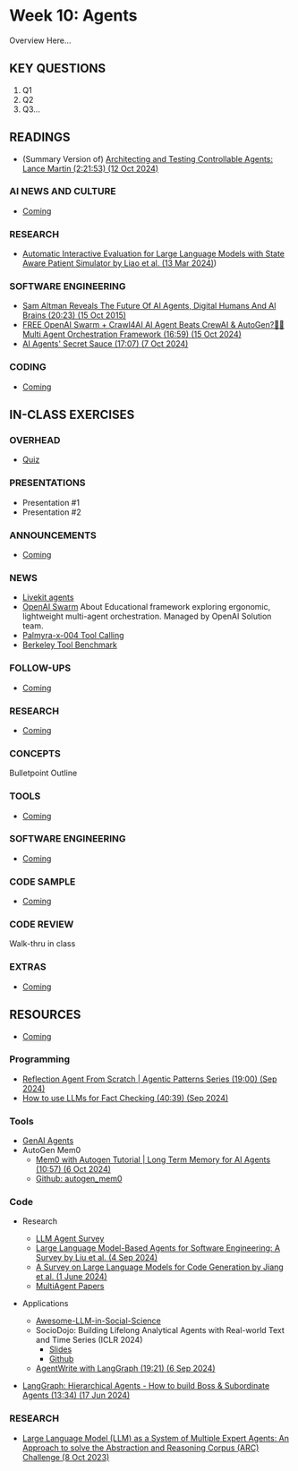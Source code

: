 # Week 10: Agents

Overview Here...

## KEY QUESTIONS

1. Q1
2. Q2
3. Q3...

## READINGS

* (Summary Version of) [Architecting and Testing Controllable Agents: Lance Martin (2:21:53) (12 Oct 2024)](https://www.youtube.com/watch?v=ib-wTAvCZqg)

### AI NEWS AND CULTURE

* [Coming](oh_noes_404.md)

### RESEARCH

* [Automatic Interactive Evaluation for Large Language Models with State Aware Patient Simulator by Liao et al. (13 Mar 2024)](https://www.semanticscholar.org/paper/Automatic-Interactive-Evaluation-for-Large-Language-Liao-Meng/29bd27dce473f1a4735aa04f0f6682794d11d28c))

### SOFTWARE ENGINEERING

* [Sam Altman Reveals The Future Of AI Agents, Digital Humans And Al Brains (20:23) (15 Oct 2015)](https://www.youtube.com/watch?v=rxWi9-To8Qs&t=608s)
* [FREE OpenAI Swarm + Crawl4AI AI Agent Beats CrewAI & AutoGen?🤖🔥 Multi Agent Orchestration Framework (16:59) (15 Oct 2024)](https://www.youtube.com/watch?v=saDDe9J4zXU)
* [AI Agents' Secret Sauce (17:07) (7 Oct 2024)](https://www.youtube.com/watch?v=MRYqhbtLTmM)

### CODING

* [Coming](oh_noes_404.md)




## IN-CLASS EXERCISES

### OVERHEAD

* [Quiz](oh_noes_404.md)

### PRESENTATIONS

* Presentation #1
* Presentation #2

### ANNOUNCEMENTS

* [Coming](oh_noes_404.md)

### NEWS

* [Livekit agents](https://github.com/livekit/agents)
* [OpenAI Swarm](https://www.youtube.com/watch?v=82FSnDcw72k)
  About Educational framework exploring ergonomic, lightweight multi-agent orchestration. Managed by OpenAI Solution team.
* [Palmyra-x-004 Tool Calling](https://writer.com/engineering/actions-with-palmyra-x-004/)
* [Berkeley Tool Benchmark](https://gorilla.cs.berkeley.edu/leaderboard.html)

### FOLLOW-UPS

* [Coming](oh_noes_404.md)

### RESEARCH

* [Coming](oh_noes_404.md)

### CONCEPTS

Bulletpoint Outline

### TOOLS

* [Coming](oh_noes_404.md)

### SOFTWARE ENGINEERING

* [Coming](oh_noes_404.md)

### CODE SAMPLE

* [Coming](oh_noes_404.md)

### CODE REVIEW

Walk-thru in class

### EXTRAS

* [Coming](oh_noes_404.md)

## RESOURCES

* [Coming](oh_noes_404.md)


### Programming

* [Reflection Agent From Scratch | Agentic Patterns Series (19:00) (Sep 2024)](https://www.youtube.com/watch?v=0sAVI8bQdRc)
* [How to use LLMs for Fact Checking (40:39) (Sep 2024)](https://www.youtube.com/watch?v=tFuiQKUHcdY)

### Tools

* [GenAI Agents](https://github.com/NirDiamant/GenAI_Agents)
* AutoGen Mem0
  * [Mem0 with Autogen Tutorial | Long Term Memory for AI Agents (10:57) (6 Oct 2024)](https://www.youtube.com/watch?v=tYsGUvbC_Bs)
  * [Github: autogen_mem0](https://github.com/tylerprogramming/ai)

### Code



* Research
  * [LLM Agent Survey](https://github.com/Paitesanshi/LLM-Agent-Survey)
  * [Large Language Model-Based Agents for Software Engineering: A Survey by Liu et al. (4 Sep 2024)](https://arxiv.org/pdf/2409.02977)
  * [A Survey on Large Language Models for Code Generation by Jiang et al. (1 June 2024)](https://www.semanticscholar.org/paper/A-Survey-on-Large-Language-Models-for-Code-Jiang-Wang/c8b18682965ff9dccc0130dab3d679f78cefa617)
  * [MultiAgent Papers](https://github.com/shizhl/Multi-Agent-Papers)

* Applications
  * [Awesome-LLM-in-Social-Science](https://github.com/Value4AI/Awesome-LLM-in-Social-Science/)
  * SocioDojo: Building Lifelong Analytical Agents with Real-world Text and Time Series (ICLR 2024)
    * [Slides](https://iclr.cc/media/iclr-2024/Slides/17662.pdf)
    * [Github](https://github.com/chengjunyan1/SocioDojo)
  * [AgentWrite with LangGraph (19:21) (6 Sep 2024)](https://www.youtube.com/watch?v=nK9K8UPraXk&t=569s)


* [LangGraph: Hierarchical Agents - How to build Boss & Subordinate Agents (13:34) (17 Jun 2024)](https://www.youtube.com/watch?v=9HhcFiSgLok)

### RESEARCH

* [Large Language Model (LLM) as a System of Multiple Expert Agents: An Approach to solve the Abstraction and Reasoning Corpus (ARC) Challenge (8 Oct 2023)](https://www.semanticscholar.org/paper/Large-Language-Model-(LLM)-as-a-System-of-Multiple-Tan-Motani/10828be2eaa52ba7fd78356980afd0669e2f2879)